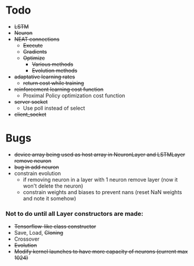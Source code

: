 # Todo

- ~~LSTM~~
- ~~Neuron~~
- ~~NEAT connections~~ 
	- ~~Execute~~
	- ~~Gradients~~
    - ~~Optimize~~
        * ~~Various methods~~
        * ~~Evolution methods~~
- ~~adaptative learning rates~~
    - ~~return cost while training~~
- ~~reinforcement learning cost function~~
    - Proximal Policy optimization cost function
- ~~server socket~~
    - Use poll instead of select
- ~~client_socket~~


# Bugs
 - ~~device array being used as host array in NeuronLayer and LSTMLayer remove neuron~~
 - ~~bug in add neuron~~
 - constrain evolution
    * if removing neuron in a layer with 1 neuron remove layer (now it won't delete the neuron)
    * constrain weights and biases to prevent nans (reset NaN weights and note it somehow)

### Not to do until all Layer constructors are made:

- ~~Tensorflow-like class constructor~~
- Save, Load, ~~Cloning~~
- Crossover
- ~~Evolution~~
- ~~Modify kernel launches to have more capacity of neurons (current max 1024)~~
